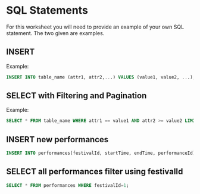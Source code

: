 # SQL Statements

For this worksheet you will need to provide an example of your own SQL statement. The two given are examples.

## INSERT

Example:
```sql
INSERT INTO table_name (attr1, attr2,...) VALUES (value1, value2, ...);
```

## SELECT with Filtering and Pagination

Example:
```sql
SELECT * FROM table_name WHERE attr1 == value1 AND attr2 >= value2 LIMIT 10 OFFSET 20;
```

## INSERT new performances
```sql
INSERT INTO performances(festivalId, startTime, endTime, performanceId) VALUES (1111111111, 12:00:00, 13:00:00, 1);
```

## SELECT all performances filter using festivalId
```sql
SELECT * FROM performances WHERE festivalId=1; 
```
